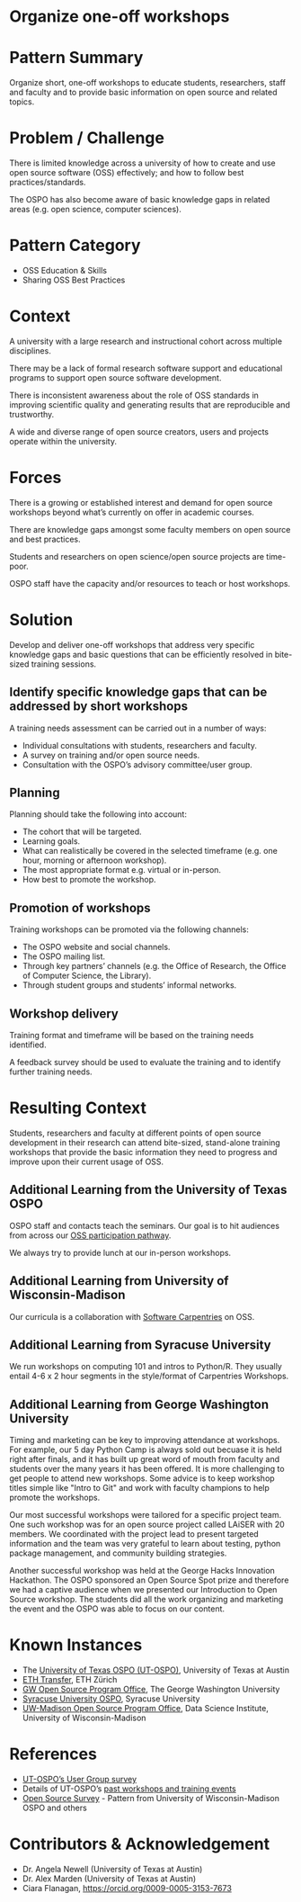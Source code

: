 # Organize one-off workshops

# Pattern Summary

Organize short, one-off workshops to educate students, researchers, staff and faculty and to provide basic information on open source and related topics.

# Problem / Challenge

There is limited knowledge across a university of how to create and use open source software (OSS) effectively; and how to follow best practices/standards.

The OSPO has also become aware of basic knowledge gaps in related areas (e.g. open science, computer sciences).

# Pattern Category

* OSS Education & Skills  
* Sharing OSS Best Practices

# Context

A university with a large research and instructional cohort across multiple disciplines.

There may be a lack of formal research software support and educational programs to support open source software development.

There is inconsistent awareness about the role of OSS standards in improving scientific quality and generating results that are reproducible and trustworthy.

A wide and diverse range of open source creators, users and projects operate within the university.

# Forces

There is a growing or established interest and demand for open source workshops beyond what’s currently on offer in academic courses.

There are knowledge gaps amongst some faculty members on open source and best practices.

Students and researchers on open science/open source projects are time-poor.

OSPO staff have the capacity and/or resources to teach or host workshops.

# Solution

Develop and deliver one-off workshops that address very specific knowledge gaps and basic questions that can be efficiently resolved in bite-sized training sessions.

## Identify specific knowledge gaps that can be addressed by short workshops

A training needs assessment can be carried out in a number of ways:
* Individual consultations with students, researchers and faculty. 
* A survey on training and/or open source needs.
* Consultation with the OSPO’s advisory committee/user group.

## Planning 

Planning should take the following into account:

* The cohort that will be targeted.
* Learning goals.
* What can realistically be covered in the selected timeframe (e.g. one hour, morning or afternoon workshop). 
* The most appropriate format e.g. virtual or in-person.
* How best to promote the workshop.

## Promotion of workshops

Training workshops can be promoted via the following channels:

* The OSPO website and social channels.
* The OSPO mailing list. 
* Through key partners’ channels (e.g. the Office of Research, the Office of Computer Science, the Library).
* Through student groups and students’ informal networks.

## Workshop delivery

Training format and timeframe will be based on the training needs identified.

A feedback survey should be used to evaluate the training and to identify further training needs.

# Resulting Context

Students, researchers and faculty at different points of open source development in their research can attend bite-sized, stand-alone training workshops that provide the basic information they need to progress and improve upon their current usage of OSS.

## Additional Learning from the University of Texas OSPO

OSPO staff and contacts teach the seminars. Our goal is to hit audiences from across our [OSS participation pathway](https://opensource.utexas.edu/resources).

We always try to provide lunch at our in-person workshops.

## Additional Learning from University of Wisconsin-Madison

Our curricula is a collaboration with [Software Carpentries](https://software-carpentry.org/) on OSS. 

## Additional Learning from Syracuse University 

We run workshops on computing 101 and intros to Python/R. They usually entail 4-6 x 2 hour segments in the style/format of Carpentries Workshops.

## Additional Learning from George Washington University

Timing and marketing can be key to improving attendance at workshops.  For example, our 5 day Python Camp is always sold out becuase it is held right after finals, and it has built up great word of mouth from faculty and students over the many years it has been offered.  It is more challenging to get people to attend new workshops.  Some advice is to keep workshop titles simple like "Intro to Git" and work with faculty champions to help promote the workshops.

Our most successful workshops were tailored for a specific project team.  One such workshop was for an open source project called LAiSER with 20 members.  We coordinated with the project lead to present targeted information and the team was very grateful to learn about testing, python package management, and community building strategies.

Another successful workshop was held at the George Hacks Innovation Hackathon.  The OSPO sponsored an Open Source Spot prize and therefore we had a captive audience when we presented our Introduction to Open Source workshop.  The students did all the work organizing and marketing the event and the OSPO was able to focus on our content.

# Known Instances

* The [University of Texas OSPO (UT-OSPO)](https://opensource.utexas.edu/), University of Texas at Austin
* [ETH Transfer](https://ethz.ch/en/industry/transfer.html), ETH Zürich
* [GW Open Source Program Office](https://ospo.gwu.edu/), The George Washington University
* [Syracuse University OSPO](https://opensource.syracuse.edu/), Syracuse University
* [UW-Madison Open Source Program Office](https://ospo.wisc.edu/), Data Science Institute, University of Wisconsin-Madison

# References

* [UT-OSPO’s User Group survey](https://docs.google.com/forms/d/e/1FAIpQLSej6LA9b3LcNdzekzWXWVsJIfngudodliGZm2NDA2pgFdgCjQ/viewform)
* Details of UT-OSPO’s [past workshops and training events](https://opensource.utexas.edu/past-events)
* [Open Source Survey](https://github.com/CURIOSSorg/curioss-patterns/blob/main/open-source-survey.md) - Pattern from University of Wisconsin-Madison OSPO and others

# Contributors & Acknowledgement

* Dr. Angela Newell (University of Texas at Austin)
* Dr. Alex Marden (University of Texas at Austin)
* Ciara Flanagan, https://orcid.org/0009-0005-3153-7673

